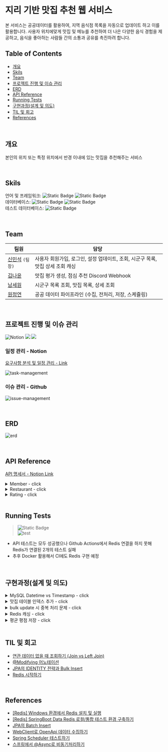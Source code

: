 # 지리 기반 맛집 추천 웹 서비스
본 서비스는 공공데이터를 활용하여, 지역 음식점 목록을 자동으로 업데이트 하고 이를 활용합니다. 사용자 위치에맞게 맛집 및 메뉴를 추천하여 더 나은 다양한 음식 경험을 제공하고, 음식을 좋아하는 사람들 간의 소통과 공유를 촉진하려 합니다.
<br/>

## Table of Contents
- [개요](#개요)
- [Skils](#skils)
- [Team](#team)
- [프로젝트 진행 및 이슈 관리](#프로젝트-진행-및-이슈-관리)
- [ERD](#erd)
- [API Reference](#api-reference)
- [Running Tests](#running-tests)
- [구현과정(설계 및 의도)](#구현과정(설계-및-의도))
- [TIL 및 회고](#til-및-회고)
- [References](#references)

<br/>


## 개요
본인의 위치 또는 특정 위치에서 반경 이내에 있는 맛집을 추천해주는 서비스

<br/>


## Skils
언어 및 프레임워크: ![Static Badge](https://img.shields.io/badge/JAVA-17-blue) ![Static Badge](https://img.shields.io/badge/SpringBoot-3.1.5-green)<br/>
데이터베이스: ![Static Badge](https://img.shields.io/badge/MySQL--red) ![Static Badge](https://img.shields.io/badge/Redis--red)<br/>
테스트 데이터베이스: ![Static Badge](https://img.shields.io/badge/H2--red)

<br/>

## Team

| 팀원                                            | 담당                                              |
|-----------------------------------------------|-------------------------------------------------|
| [신민석](https://github.com/shinmin9812)  `(팀장)` | 사용자 회원가입, 로그인, 설정 업데이트, 조회, 시군구 목록, 맛집 상세 조회 캐싱 |
| [김나윤](https://github.com/nayoonk928)          | 맛집 평가 생성, 점심 추천 Discord Webhook                 |
| [남세원](https://github.com/nswon)       | 시군구 목록 조회, 맛집 목록, 상세 조회                         |
| [원정연](https://github.com/jjungyeun)           | 공공 데이터 파이프라인 (수집, 전처리, 저장, 스케쥴링)                |


<br/>


## 프로젝트 진행 및 이슈 관리

![Notion](https://img.shields.io/badge/Notion-%23000000.svg?style=for-the-badge&logo=notion&logoColor=white)
<img src="https://img.shields.io/badge/Github-181717?style=for-the-badge&logo=Github&logoColor=white">
<img src="https://img.shields.io/badge/Discord-5865F2?style=for-the-badge&logo=Discord&logoColor=white">

### 일정 관리 - Notion

[요구사항 분석 및 일정 관리 - Link](https://wonwonjung.notion.site/7169b5be3652485b82df0c1a2b639788?pvs=4)

![task-management](https://github.com/wanted-preonboarding-backend-teamV/Restaurant-Recommendation/assets/29030538/6a464fec-dc9e-454c-afd8-59b4d5c074b6)

### 이슈 관리 - Github
![issue-management](https://github.com/wanted-preonboarding-backend-teamV/Restaurant-Recommendation/assets/29030538/1ded2965-392b-43ad-95a6-2e8551c97bc2)

<br/>

## ERD
![erd](https://github.com/wanted-preonboarding-backend-teamV/Restaurant-Recommendation/assets/29030538/ef306cbd-81df-4c34-b131-6d090814b3ad)

<br/>

## API Reference
[API 명세서 - Notion Link](https://wonwonjung.notion.site/API-2f04e83f36e349159ccc476d3ea869f3?pvs=4)

<details>
<summary>Member - click</summary>

#### 회원가입

POST /members

| 바디       | 타입     | 설명   |
|:---------|:-------|:-----|
| account  | string | 계정   |
| password | string | 비밀번호 |

#### Response

    HTTP/1.1 200
    Content-Type: application/json

#### 로그인

POST /members/login

| 바디     | 타입     | 설명   |
|:---------|:-------|:-----|
| account  | string | 계정   |
| password | string | 비밀번호 |

#### Response

    HTTP/1.1 200
    Content-Type: application/json

    {
        "accessToken": "12412fd12fdksr.142fdadafs.rea2r23r23f"
    }

#### 설정 업데이트

PATCH /members

| 바디      | 타입      | 설명       |
|:----------|:--------|:---------|
| lat       | double  | 위도       |
| lon       | double  | 경도       |
| recommend | boolean | 점심 추천 여부 |

#### Response

    HTTP/1.1 204
    Content-Type: application/json

   ``` json
   {
	"id": 1,
	"account": "test1234",
	"lat": 35.123251,
	"lon": 127.231049,
	"recommend": true
}
   ```

#### 정보 조회

GET /members

#### Response

    HTTP/1.1 204
    Content-Type: application/json

   ``` json
   {
	"id": 1,
	"account": "test1234",
	"lat": 35.123251,
	"lon": 127.231049,
	"recommend": true
}
   ```

</details>
<details>
<summary>Restaurant - click</summary>

#### 시군구 목록 조회

GET /restaurants/district

#### Response

    HTTP/1.1 204
    Content-Type: application/json

``` json
[
  {
    "do-si": "경기",
    "sgg": "광명시",
    "lat": 35.123412,
    "lon": 127.123451
  },
  {
    "do-si": "경기",
    "sgg": "수원시",
    "lat": 35.123512,
    "lon": 127.122351
  },
  {
    "do-si": "경기",
    "sgg": "가평군",
    "lat": 35.126512,
    "lon": 127.133251
  },
  ...
]
```

#### 맛집 목록 조회

GET /restaurants

**Query Paramter**

| 파라미터   | 타입     | 설명                                                         |
|:-------|:-------|:-----------------------------------------------------------|
| lat    | string | default : 필수값, 지구 y축 원점 기준 거리                              |
| lon    | string | default : 필수값, 주기 x축 원점 기준 거리                              |
| range  | double | default : 필수값, km 를 소숫점으로 나타냅니다. 0.5 = 500m / 1.0 = 1000km |
| order  | string | default : distance, distance(거리순) 또는 rating(평점순)으로 정렬      |
| page   | int    | default : 0                                                |
| size   | int    | default : 10                                               |
| search | string | 사업자명 내에 키워드가 포함되면 목록에 포함                                   |
| filter | string | 위생업태명에 따른 필터링 (패스트푸드, 김밥(도시락), 중국식, 일식)                    |


#### Response

    HTTP/1.1 204
    Content-Type: application/json

``` json
[
	{
		"restaurantId": 10,
		"name": "대박김밥",
		"roadnameAddress": "경기도 용인시 처인구 양지면 양지리 633-1",
		"zipCode": "17158",
		"avgRating": 3.4,
		"distance": 0.5 // 단위 : km
		},
 	{
		"restaurantId": 11,
		"name": "김밥",
		"roadnameAddress": "경기도 용인시 처인구 양지면 양지리 633-2",
		"zipCode": "17159",
		"avgRating": 3.4,
		"distance": 0.5 // 단위 : km
		},
    ...
]
```

#### 맛집 상세 조회

GET /restaurants/{restaurant_id}

#### Request

| 파라미터   | 타입     | 설명                                                        |
|:--------------|:-----|:----------------------------------------------------------|
| restaurant_id | long | 맛집 ID                                                     |
 

#### Response

```json
  {
	"restaurantId": 10,
	"name": "대박김밥",
	"sigun": "용인시",
	"type": "김밥(도시락)",
	"roadnameAddress": "경기도 용인시 처인구 양지면 양지리 633-1",
	"lotAddress": "경기도 용인시 처인구 양지면 양지로 111",
	"zipCode": "17158",
	"lat": 37.2346508041,
	"lon": 127.2805685812,
	"avgRating": 3.4,
	"ratings": [
		{
			"memberId": 1,
			"memberAccount": "hello",
			"score": 5,
			"content": "맛있어요."
		},
		...
	]
  }
```

</details>

<details>

<summary>Rating - click</summary>

#### 맛집 평가 생성

POST /ratings

#### Request

```
  {
    "restaurantId": 11404,
    "score": 4,
    "content": "맛있어요!"
  }
```

#### Response

    HTTP/1.1 204

</details>

<br/>

## Running Tests

>![Static Badge](https://img.shields.io/badge/Test_Passed-51/53-green) <br/>
>![test](https://github.com/wanted-preonboarding-backend-teamV/Restaurant-Recommendation/assets/29030538/b5f7f9e2-d77c-42d7-9d2f-8042a7cde63f)
 - API 테스트는 모두 성공했으나 Github Actions에서 Redis 연결을 하지 못해 Redis가 연결된 2개의 테스트 실패
 - 추후 Docker 활용해서 CI에도 Redis 구현 예정

<br/>


## 구현과정(설계 및 의도)


<details>

<summary>MySQL Datetime vs Timestamp - click</summary>

- Timestamp는 인덱스가 더 빠르게 생성되는 대신, 날짜 범위가 1970년~2038년 이내라서 더 이전 또는 이후의 데이터를 저장할 수 없다.
- 인허가일자 컬럼의 날짜가 1970년 이전인 경우가 있기 때문에 Datetime을 사용하였다.

</details>

<details>

<summary>맛집 테이블 인덱스 추가 - click</summary>

- 데이터 파이프라인을 통해 데이터를 저장하기 전에 (사업장명, 도로명주소)로 중복을 확인한다. 이 과정에서 두 컬럼에 대한 검색이 매우 많이 발생하기 때문에 UNIQUE INDEX를 추가해주었다.

</details>

<details>

<summary>bulk update 시 중복 처리 문제 - click</summary>

- bulk 데이터 내에 중복이 있는 경우에는 JPA 등을 통해 체크할 수 없고 로직적으로 처리하거나 중복 되고나서 예외 처리 해야한다.
- 따라서 INSERT IGNORE INTO … 구문을 사용하여 중복된 row는 무시되도록 했다.

</details>

<details>

<summary>Redis 캐싱 - click</summary>

- 복잡한 내용을 저장하는 것이 아닌 기존에 있던 목록 또는 정보를 저장
- RedisTemplate 또는 RedisRepository를 사용하지 않고 @Cacheable 어노테이션으로 캐싱 구현
- 캐싱 이전 316ms에서 이후 64ms로 약 79% 정도 조회 시간 감소
![1](https://github.com/wanted-preonboarding-backend-teamV/Restaurant-Recommendation/assets/83534757/66150172-2cb3-4955-a480-19916b1cad1b)
![2](https://github.com/wanted-preonboarding-backend-teamV/Restaurant-Recommendation/assets/83534757/405f650f-017d-4499-9f79-149d74915212)

</details>

<details>

<summary>평균 평점 저장 - click</summary>

- 처음 작성한 코드는 사용자가 새로운 평가를 생성할 때마다 평균 평점을 계산하여 Restaurant 테이블에 저장했다.
- 평점의 경우 실시간 성이 아주 중요한 부분이 아니기 때문에 비동기적으로 처리하여 사용자가 평가 API를 사용할 때 평점이 계산되는 시간을 기다리지 않을 수 있게 하는 것이 더 좋겠다고 생각했다.
- 그래서 RatingAsyncService, ScoreCalculationQueue 클래스를 생성하여 로직을 분리했다.
  - ScoreCalculationQueue : 평가가 생성되면 큐에 저장되고, RatingAsyncService의 메서드가 작동하면 하나씩 제거한다.
  - RatingAsyncService : Queue에 들어있는 평가들을 탐색하여 평균 평점을 30초마다 비동기적으로 처리한다.

</details>

<br/>

## TIL 및 회고

- [연관 데이터 없을 때 조회하기 (Join vs Left Join)](https://wonwonjung.notion.site/Join-vs-Left-Join-0df2958dbbd7488a99ba1ddf2ac6c7bc?pvs=4)
- [@Modifying 어노테이션](https://wonwonjung.notion.site/Modifying-bb318f67700a4260be07bbd68a8c83cb?pvs=4)
- [JPA의 IDENTITY 전략과 Bulk Insert](https://wonwonjung.notion.site/JPA-IDENTITY-Bulk-Insert-8c3f6783defb4371be28accca35e5227?pvs=4)
- [Redis 시작하기](https://wonwonjung.notion.site/Redis-ad1cc11ef6ca46b5a6c13bc877552a12?pvs=4)

<br/>

## References

- [[Redis] Windows 환경에서 Redis 설치 및 실행](https://velog.io/@jinyngg/Redis-%EC%9C%88%EB%8F%84%EC%9A%B0-Redis-%EC%84%A4%EC%B9%98)
- [[Redis] SpringBoot Data Redis 로컬/통합 테스트 환경 구축하기](https://jojoldu.tistory.com/297)
- [JPA의 Batch Insert](https://jaehun2841.github.io/2020/11/22/2020-11-22-spring-data-jpa-batch-insert)
- [WebClient로 OpenApi 데이터 수집하기](https://velog.io/@jmjmjmz732002/Spring-외부-API-통신-리팩토링을-하게-된-이유#webclient-기본-이용법)
- [Spring Scheduler 테스트하기](https://silvergoni.tistory.com/entry/use-awaitility를-사용하여-딜레이-테스트하기)
- [스프링에서 @Async로 비동기처리하기](https://springboot.tistory.com/38)



